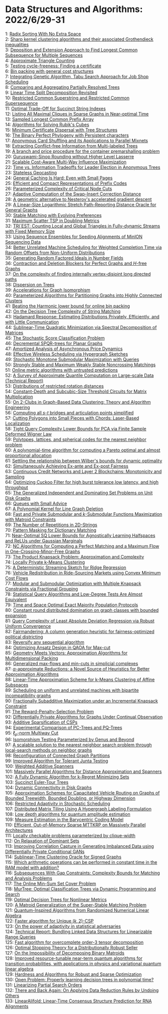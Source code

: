 # Data Structures and Algorithms: 2022/6/29-31  
1: [Radix Sorting With No Extra Space](https://doi.org/10.48550/arXiv.0706.4107)  
2: [Sharp kernel clustering algorithms and their associated Grothendieck  inequalities](https://doi.org/10.48550/arXiv.0906.4816)  
3: [Deposition and Extension Approach to Find Longest Common Subsequence for  Multiple Sequences](https://doi.org/10.48550/arXiv.0903.2015)  
4: [Approximate Triangle Counting](https://doi.org/10.48550/arXiv.0904.3761)  
5: [Testing cycle-freeness: Finding a certificate](https://doi.org/10.48550/arXiv.0906.5010)  
6: [Bin packing with general cost structures](https://doi.org/10.48550/arXiv.0906.5051)  
7: [Integrating Genetic Algorithm, Tabu Search Approach for Job Shop  Scheduling](https://doi.org/10.48550/arXiv.0906.5070)  
8: [Comparing and Aggregating Partially Resolved Trees](https://doi.org/10.48550/arXiv.0906.5089)  
9: [Linear Time Split Decomposition Revisited](https://doi.org/10.48550/arXiv.0902.1700)  
10: [Restricted Common Superstring and Restricted Common Supersequence](https://doi.org/10.48550/arXiv.1004.0424)  
11: [Optimal Trade-Off for Succinct String Indexes](https://doi.org/10.48550/arXiv.1006.5354)  
12: [Listing All Maximal Cliques in Sparse Graphs in Near-optimal Time](https://doi.org/10.48550/arXiv.1006.5440)  
13: [Sampled Longest Common Prefix Array](https://doi.org/10.48550/arXiv.1001.2101)  
14: [Algorithms for Solving Rubik's Cubes](https://doi.org/10.48550/arXiv.1106.5736)  
15: [Minimum Certificate Dispersal with Tree Structures](https://doi.org/10.48550/arXiv.1106.5845)  
16: [The Binary Perfect Phylogeny with Persistent characters](https://doi.org/10.48550/arXiv.1110.6739)  
17: [Anonymous Card Shuffling and its Applications to Parallel Mixnets](https://doi.org/10.48550/arXiv.1205.1579)  
18: [Extracting Conflict-free Information from Multi-labeled Trees](https://doi.org/10.48550/arXiv.1205.6359)  
19: [A branch and price procedure for the container premarshalling problem](https://doi.org/10.48550/arXiv.1406.7107)  
20: [Guruswami-Sinop Rounding without Higher Level Lasserre](https://doi.org/10.48550/arXiv.1406.7279)  
21: [Scalable Cost-Aware Multi-Way Influence Maximization](https://doi.org/10.48550/arXiv.1303.0157)  
22: [Time vs. Information Tradeoffs for Leader Election in Anonymous Trees](https://doi.org/10.48550/arXiv.1505.04308)  
23: [Stateless Geocasting](https://doi.org/10.48550/arXiv.1506.07895)  
24: [General Caching Is Hard: Even with Small Pages](https://doi.org/10.48550/arXiv.1506.07905)  
25: [Efficient and Compact Representations of Prefix Codes](https://doi.org/10.48550/arXiv.1410.3438)  
26: [Parameterized Complexity of Critical Node Cuts](https://doi.org/10.48550/arXiv.1503.06321)  
27: [Adaptive Computation of the Swap-Insert Correction Distance](https://doi.org/10.48550/arXiv.1504.07298)  
28: [A geometric alternative to Nesterov's accelerated gradient descent](https://doi.org/10.48550/arXiv.1506.08187)  
29: [A Linear-Size Logarithmic Stretch Path-Reporting Distance Oracle for  General Graphs](https://doi.org/10.48550/arXiv.1506.08392)  
30: [Stable Matching with Evolving Preferences](https://doi.org/10.48550/arXiv.1509.01988)  
31: [Maximum Scatter TSP in Doubling Metrics](https://doi.org/10.48550/arXiv.1512.02963)  
32: [TRI\`EST: Counting Local and Global Triangles in Fully-dynamic Streams  with Fixed Memory Size](https://doi.org/10.48550/arXiv.1602.07424)  
33: [Using Sequence Ensembles for Seeding Alignments of MinION Sequencing  Data](https://doi.org/10.48550/arXiv.1606.08719)  
34: [Better Unrelated Machine Scheduling for Weighted Completion Time via  Random Offsets from Non-Uniform Distributions](https://doi.org/10.48550/arXiv.1606.08817)  
35: [Generating Random Factored Ideals in Number Fields](https://doi.org/10.48550/arXiv.1612.06260)  
36: [Contraction and Deletion Blockers for Perfect Graphs and $H$-free Graphs](https://doi.org/10.48550/arXiv.1706.09052)  
37: [On the complexity of finding internally vertex-disjoint long directed  paths](https://doi.org/10.48550/arXiv.1706.09066)  
38: [Dispersion on Trees](https://doi.org/10.48550/arXiv.1706.09185)  
39: [Accelerations for Graph Isomorphism](https://doi.org/10.48550/arXiv.1706.09230)  
40: [Parameterized Algorithms for Partitioning Graphs into Highly Connected  Clusters](https://doi.org/10.48550/arXiv.1706.09487)  
41: [Beating the Harmonic lower bound for online bin packing](https://doi.org/10.48550/arXiv.1511.00876)  
42: [On the Decision Tree Complexity of String Matching](https://doi.org/10.48550/arXiv.1712.09738)  
43: [Hadamard Response: Estimating Distributions Privately, Efficiently, and  with Little Communication](https://doi.org/10.48550/arXiv.1802.04705)  
44: [Sublinear-Time Quadratic Minimization via Spectral Decomposition of  Matrices](https://doi.org/10.48550/arXiv.1806.10626)  
45: [The Stochastic Score Classification Problem](https://doi.org/10.48550/arXiv.1806.10660)  
46: [Decremental SPQR-trees for Planar Graphs](https://doi.org/10.48550/arXiv.1806.10772)  
47: [Amortized Analysis of Asynchronous Price Dynamics](https://doi.org/10.48550/arXiv.1806.10952)  
48: [Effective Wireless Scheduling via Hypergraph Sketches](https://doi.org/10.48550/arXiv.1806.10964)  
49: [Stochastic Monotone Submodular Maximization with Queries](https://doi.org/10.48550/arXiv.1907.04083)  
50: [Strongly Stable and Maximum Weakly Stable Noncrossing Matchings](https://doi.org/10.48550/arXiv.2001.08468)  
51: [Online metric algorithms with untrusted predictions](https://doi.org/10.48550/arXiv.2003.02144)  
52: [A Survey of Approximate Quantile Computation on Large-scale Data  (Technical Report)](https://doi.org/10.48550/arXiv.2004.08255)  
53: [Distributions of restricted rotation distances](https://doi.org/10.48550/arXiv.2005.00518)  
54: [Constant-Depth and Subcubic-Size Threshold Circuits for Matrix  Multiplication](https://doi.org/10.48550/arXiv.2006.14652)  
55: [On 2-Clubs in Graph-Based Data Clustering: Theory and Algorithm  Engineering](https://doi.org/10.48550/arXiv.2006.14972)  
56: [Computing all $s$-$t$ bridges and articulation points simplified](https://doi.org/10.48550/arXiv.2006.15024)  
57: [Cutting Polygons into Small Pieces with Chords: Laser-Based Localization](https://doi.org/10.48550/arXiv.2006.15089)  
58: [Tight Query Complexity Lower Bounds for PCA via Finite Sample Deformed  Wigner Law](https://doi.org/10.48550/arXiv.1804.01221)  
59: [Polytopes, lattices, and spherical codes for the nearest neighbor  problem](https://doi.org/10.48550/arXiv.1907.04628)  
60: [A polynomial-time algorithm for computing a Pareto optimal and almost  proportional allocation](https://doi.org/10.48550/arXiv.1909.00740)  
61: [Settling the relationship between Wilber's bounds for dynamic optimality](https://doi.org/10.48550/arXiv.1912.02858)  
62: [Simultaneously Achieving Ex-ante and Ex-post Fairness](https://doi.org/10.48550/arXiv.2004.02554)  
63: [Continuous Credit Networks and Layer 2 Blockchains: Monotonicity and  Sampling](https://doi.org/10.48550/arXiv.2004.06167)  
64: [Optimizing Cuckoo Filter for high burst tolerance,low latency, and high  throughput](https://doi.org/10.48550/arXiv.2006.15254)  
65: [The Generalized Independent and Dominating Set Problems on Unit Disk  Graphs](https://doi.org/10.48550/arXiv.2006.15381)  
66: [Queues with Small Advice](https://doi.org/10.48550/arXiv.2006.15463)  
67: [A Polynomial Kernel for Line Graph Deletion](https://doi.org/10.48550/arXiv.2006.15584)  
68: [Fast and Private Submodular and $k$-Submodular Functions Maximization  with Matroid Constraints](https://doi.org/10.48550/arXiv.2006.15744)  
69: [The Number of Repetitions in 2D-Strings](https://doi.org/10.48550/arXiv.2006.15999)  
70: [Pattern Masking for Dictionary Matching](https://doi.org/10.48550/arXiv.2006.16137)  
71: [Near-Optimal SQ Lower Bounds for Agnostically Learning Halfspaces and  ReLUs under Gaussian Marginals](https://doi.org/10.48550/arXiv.2006.16200)  
72: [NC Algorithms for Computing a Perfect Matching and a Maximum Flow in  One-Crossing-Minor-Free Graphs](https://doi.org/10.48550/arXiv.1802.00084)  
73: [The Product Knapsack Problem: Approximation and Complexity](https://doi.org/10.48550/arXiv.1901.00695)  
74: [Locally Private k-Means Clustering](https://doi.org/10.48550/arXiv.1907.02513)  
75: [A Deterministic Streaming Sketch for Ridge Regression](https://doi.org/10.48550/arXiv.2002.02013)  
76: [Vehicle Redistribution in Ride-Sourcing Markets using Convex Minimum  Cost Flows](https://doi.org/10.48550/arXiv.2006.07919)  
77: [Modular and Submodular Optimization with Multiple Knapsack Constraints  via Fractional Grouping](https://doi.org/10.48550/arXiv.2007.10470)  
78: [Statistical Query Algorithms and Low-Degree Tests Are Almost Equivalent](https://doi.org/10.48550/arXiv.2009.06107)  
79: [Time and Space Optimal Exact Majority Population Protocols](https://doi.org/10.48550/arXiv.2011.07392)  
80: [Constant round distributed domination on graph classes with bounded  expansion](https://doi.org/10.48550/arXiv.2012.02701)  
81: [Query Complexity of Least Absolute Deviation Regression via Robust  Uniform Convergence](https://doi.org/10.48550/arXiv.2102.02322)  
82: [Fairmandering: A column generation heuristic for fairness-optimized  political districting](https://doi.org/10.48550/arXiv.2103.11469)  
83: [Reversify any sequential algorithm](https://doi.org/10.48550/arXiv.2105.05626)  
84: [Optimizing Ansatz Design in QAOA for Max-cut](https://doi.org/10.48550/arXiv.2106.02812)  
85: [Geometry Meets Vectors: Approximation Algorithms for Multidimensional  Packing](https://doi.org/10.48550/arXiv.2106.13951)  
86: [Generalized max-flows and min-cuts in simplicial complexes](https://doi.org/10.48550/arXiv.2106.14116)  
87: [$\alpha$-approximate Reductions: a Novel Source of Heuristics for Better  Approximation Algorithms](https://doi.org/10.48550/arXiv.2106.14169)  
88: [Linear-Time Approximation Scheme for k-Means Clustering of Affine  Subspaces](https://doi.org/10.48550/arXiv.2106.14176)  
89: [Scheduling on uniform and unrelated machines with bipartite  incompatibility graphs](https://doi.org/10.48550/arXiv.2106.14354)  
90: [Fractionally Subadditive Maximization under an Incremental Knapsack  Constraint](https://doi.org/10.48550/arXiv.2106.14454)  
91: [The Reward-Penalty-Selection Problem](https://doi.org/10.48550/arXiv.2106.14601)  
92: [Differentially Private Algorithms for Graphs Under Continual Observation](https://doi.org/10.48550/arXiv.2106.14756)  
93: [Additive Sparsification of CSPs](https://doi.org/10.48550/arXiv.2106.14757)  
94: [Experimental Comparison of PC-Trees and PQ-Trees](https://doi.org/10.48550/arXiv.2106.14805)  
95: [$\ell_p$-norm Multiway Cut](https://doi.org/10.48550/arXiv.2106.14840)  
96: [Isomorphism Testing Parameterized by Genus and Beyond](https://doi.org/10.48550/arXiv.2106.14869)  
97: [A scalable solution to the nearest neighbor search problem through  local-search methods on neighbor graphs](https://doi.org/10.48550/arXiv.1705.10351)  
98: [Reconfiguration of Connected Graph Partitions](https://doi.org/10.48550/arXiv.1902.10765)  
99: [Improved Algorithm for Tolerant Junta Testing](https://doi.org/10.48550/arXiv.1912.00837)  
100: [Weighted Additive Spanners](https://doi.org/10.48550/arXiv.2002.07152)  
101: [Massively Parallel Algorithms for Distance Approximation and Spanners](https://doi.org/10.48550/arXiv.2003.01254)  
102: [A Fully Dynamic Algorithm for k-Regret Minimizing Sets](https://doi.org/10.48550/arXiv.2005.14493)  
103: [Succinct Euler-Tour Trees](https://doi.org/10.48550/arXiv.2105.04965)  
104: [Dynamic Connectivity in Disk Graphs](https://doi.org/10.48550/arXiv.2106.14935)  
105: [Approximation Schemes for Capacitated Vehicle Routing on Graphs of  Bounded Treewidth, Bounded Doubling, or Highway Dimension](https://doi.org/10.48550/arXiv.2106.15034)  
106: [Restricted Adaptivity in Stochastic Scheduling](https://doi.org/10.48550/arXiv.2106.15393)  
107: [Distributed Matrix Tiling Using A Hypergraph Labeling Formulation](https://doi.org/10.48550/arXiv.2106.15549)  
108: [Low depth algorithms for quantum amplitude estimation](https://doi.org/10.48550/arXiv.2012.03348)  
109: [Measure Estimation in the Barycentric Coding Model](https://doi.org/10.48550/arXiv.2201.12195)  
110: [Efficient, Out-of-Memory Sparse MTTKRP on Massively Parallel  Architectures](https://doi.org/10.48550/arXiv.2201.12523)  
111: [Locally checkable problems parameterized by clique-width](https://doi.org/10.48550/arXiv.2203.02992)  
112: [On Relaxation of Dominant Sets](https://doi.org/10.48550/arXiv.2206.13773)  
113: [Improving Correlation Capture in Generating Imbalanced Data using  Differentially Private Conditional GANs](https://doi.org/10.48550/arXiv.2206.13787)  
114: [Sublinear-Time Clustering Oracle for Signed Graphs](https://doi.org/10.48550/arXiv.2206.13813)  
115: [Which arithmetic operations can be performed in constant time in the RAM  model with addition?](https://doi.org/10.48550/arXiv.2206.13851)  
116: [Subsequences With Gap Constraints: Complexity Bounds for Matching and  Analysis Problems](https://doi.org/10.48550/arXiv.2206.13896)  
117: [The Online Min-Sum Set Cover Problem](https://doi.org/10.48550/arXiv.2003.02161)  
118: [MurTree: Optimal Classification Trees via Dynamic Programming and Search](https://doi.org/10.48550/arXiv.2007.12652)  
119: [Optimal Decision Trees for Nonlinear Metrics](https://doi.org/10.48550/arXiv.2009.06921)  
120: [A Matroid Generalization of the Super-Stable Matching Problem](https://doi.org/10.48550/arXiv.2010.03820)  
121: [Quantum-Inspired Algorithms from Randomized Numerical Linear Algebra](https://doi.org/10.48550/arXiv.2011.04125)  
122: [Faster algorithm for Unique $(k,2)$-CSP](https://doi.org/10.48550/arXiv.2110.03122)  
123: [On the power of adaptivity in statistical adversaries](https://doi.org/10.48550/arXiv.2111.10352)  
124: [Technical Report: Bundling Linked Data Structures for Linearizable Range  Queries](https://doi.org/10.48550/arXiv.2201.00874)  
125: [Fast algorithm for overcomplete order-3 tensor decomposition](https://doi.org/10.48550/arXiv.2202.06442)  
126: [Optimal Stopping Theory for a Distributionally Robust Seller](https://doi.org/10.48550/arXiv.2206.02477)  
127: [On the Impossibility of Decomposing Binary Matroids](https://doi.org/10.48550/arXiv.2206.12896)  
128: [Improved resource-tunable near-term quantum algorithms for transition  probabilities, with applications in physics and variational quantum linear  algebra](https://doi.org/10.48550/arXiv.2206.14213)  
129: [Hardness and Algorithms for Robust and Sparse Optimization](https://doi.org/10.48550/arXiv.2206.14354)  
130: [Open Problem: Properly learning decision trees in polynomial time?](https://doi.org/10.48550/arXiv.2206.14431)  
131: [Linearizing Partial Search Orders](https://doi.org/10.48550/arXiv.2206.14556)  
132: [There and Back Again: On Applying Data Reduction Rules by Undoing Others](https://doi.org/10.48550/arXiv.2206.14698)  
133: [LinearAlifold: Linear-Time Consensus Structure Prediction for RNA  Alignments](https://doi.org/10.48550/arXiv.2206.14794)  